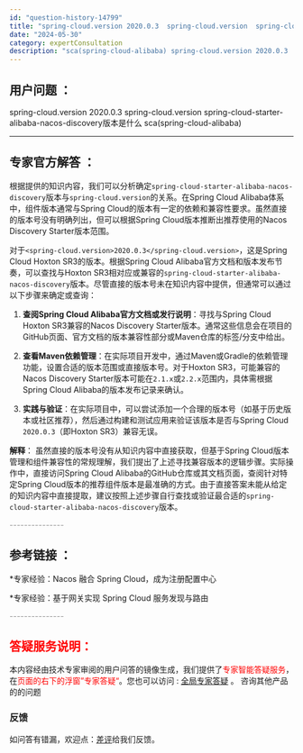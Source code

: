 ```yaml
---
id: "question-history-14799"
title: "spring-cloud.version 2020.0.3  spring-cloud.version  spring-cloud-starter-alibaba-nacos-discovery版本是什么 sca(spring-cloud-alibaba)"
date: "2024-05-30"
category: expertConsultation
description: "sca(spring-cloud-alibaba) spring-cloud.version 2020.0.3  spring-cloud.version  spring-cloud-starter-alibaba-nacos-discovery版本是什么"
---
```


## 用户问题 ： 
 spring-cloud.version 2020.0.3  spring-cloud.version  spring-cloud-starter-alibaba-nacos-discovery版本是什么 sca(spring-cloud-alibaba) 

---------------
## 专家官方解答 ：

根据提供的知识内容，我们可以分析确定`spring-cloud-starter-alibaba-nacos-discovery`版本与`spring-cloud.version`的关系。在Spring Cloud Alibaba体系中，组件版本通常与Spring Cloud的版本有一定的依赖和兼容性要求。虽然直接的版本号没有明确列出，但可以根据Spring Cloud版本推断出推荐使用的Nacos Discovery Starter版本范围。

对于`<spring-cloud.version>2020.0.3</spring-cloud.version>`，这是Spring Cloud Hoxton SR3的版本。根据Spring Cloud Alibaba官方文档和版本发布节奏，可以查找与Hoxton SR3相对应或兼容的`spring-cloud-starter-alibaba-nacos-discovery`版本。尽管直接的版本号未在知识内容中提供，但通常可以通过以下步骤来确定或查询：

1. **查阅Spring Cloud Alibaba官方文档或发行说明**：寻找与Spring Cloud Hoxton SR3兼容的Nacos Discovery Starter版本。通常这些信息会在项目的GitHub页面、官方文档的版本兼容性部分或Maven仓库的标签/分支中给出。

2. **查看Maven依赖管理**：在实际项目开发中，通过Maven或Gradle的依赖管理功能，设置合适的版本范围或直接版本号。对于Hoxton SR3，可能兼容的Nacos Discovery Starter版本可能在`2.1.x`或`2.2.x`范围内，具体需根据Spring Cloud Alibaba的版本发布记录来确认。

3. **实践与验证**：在实际项目中，可以尝试添加一个合理的版本号（如基于历史版本或社区推荐），然后通过构建和测试应用来验证该版本是否与Spring Cloud `2020.0.3`（即Hoxton SR3）兼容无误。

**解释**：
虽然直接的版本号没有从知识内容中直接获取，但基于Spring Cloud版本管理和组件兼容性的常规理解，我们提出了上述寻找兼容版本的逻辑步骤。实际操作中，直接访问Spring Cloud Alibaba的GitHub仓库或其文档页面，查阅针对特定Spring Cloud版本的推荐组件版本是最准确的方式。由于直接答案未能从给定的知识内容中直接提取，建议按照上述步骤自行查找或验证最合适的`spring-cloud-starter-alibaba-nacos-discovery`版本。


<font color="#949494">---------------</font> 


## 参考链接 ：

*专家经验：Nacos 融合 Spring Cloud，成为注册配置中心 
 
 *专家经验：基于网关实现 Spring Cloud 服务发现与路由 


 <font color="#949494">---------------</font> 
 


## <font color="#FF0000">答疑服务说明：</font> 

本内容经由技术专家审阅的用户问答的镜像生成，我们提供了<font color="#FF0000">专家智能答疑服务</font>，在<font color="#FF0000">页面的右下的浮窗”专家答疑“</font>。您也可以访问 : [全局专家答疑](https://opensource.alibaba.com/chatBot) 。 咨询其他产品的的问题

### 反馈
如问答有错漏，欢迎点：[差评](https://ai.nacos.io/user/feedbackByEnhancerGradePOJOID?enhancerGradePOJOId=14801)给我们反馈。
